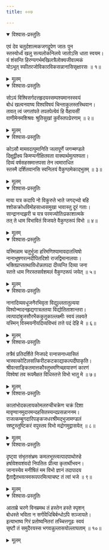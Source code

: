 ```yaml
---
title: ००७

---
```

<div class="audioEmbed"  caption="सीतालक्ष्मी-वाचनम्" src="https://archive.org/download/nArAyaNIyam-shlokawise-audio/007/007_01.mp3"></div>
<details open><summary>विश्वास-प्रस्तुतिः</summary>

एवं देव चतुर्दशात्मकजगद्रूपेण जातः पुन  
स्तस्योर्ध्वं खलु सत्यलोकनिलये जातोऽसि धाता स्वयम।  
यं शंसन्ति हिरण्यगर्भमखिलत्रैलोक्यजीवात्मकं  
योऽभूत् स्फीतरजोविकारविकसन्नानासिसृक्षारसः ॥ १॥
</details>
<details><summary>मूलम्</summary>

एवं देव चतुर्दशात्मकजगद्रूपेण जातः पुन  
स्तस्योर्ध्वं खलु सत्यलोकनिलये जातोऽसि धाता स्वयम।  
यं शंसन्ति हिरण्यगर्भमखिलत्रैलोक्यजीवात्मकं  
योऽभूत् स्फीतरजोविकारविकसन्नानासिसृक्षारसः ॥ १॥
</details>



<div class="audioEmbed"  caption="सीतालक्ष्मी-वाचनम्" src="https://archive.org/download/nArAyaNIyam-shlokawise-audio/007/007_02.mp3"></div>
<details open><summary>विश्वास-प्रस्तुतिः</summary>

सोऽयं विश्विसर्गदत्तहृदयस्सम्पश्यमानस्स्वयं  
बोधं खल्वनवाष्य विश्वविषयं चिन्ताकुलस्तस्थिवान।  
तावत् त्वं जगतांपते तपतपेत्येवं हि वैहायसीं  
वाणीमेनमशिश्रवः श्रुतिसुखां कुर्वंस्तपःप्रेरणाम् ॥ २॥
</details>
<details><summary>मूलम्</summary>

सोऽयं विश्विसर्गदत्तहृदयस्सम्पश्यमानस्स्वयं  
बोधं खल्वनवाष्य विश्वविषयं चिन्ताकुलस्तस्थिवान।  
तावत् त्वं जगतांपते तपतपेत्येवं हि वैहायसीं  
वाणीमेनमशिश्रवः श्रुतिसुखां कुर्वंस्तपःप्रेरणाम् ॥ २॥
</details>



<div class="audioEmbed"  caption="सीतालक्ष्मी-वाचनम्" src="https://archive.org/download/nArAyaNIyam-shlokawise-audio/007/007_03.mp3"></div>
<details open><summary>विश्वास-प्रस्तुतिः</summary>

कोऽसौ मामवदत्पुमानिति जलापूर्णे जगन्मण्डले  
दिक्षूद्वीक्ष्य किमप्यनीक्षितवता वाक्यार्थमुत्पश्यता।  
दिव्यं वर्षसहस्रमात्तपसा तेन त्वमाराधित  
स्तस्मै दर्शितवानसि स्वनिलयं वैकुण्ठमेकाद्भुतम् ॥ ३॥
</details>
<details><summary>मूलम्</summary>

कोऽसौ मामवदत्पुमानिति जलापूर्णे जगन्मण्डले  
दिक्षूद्वीक्ष्य किमप्यनीक्षितवता वाक्यार्थमुत्पश्यता।  
दिव्यं वर्षसहस्रमात्तपसा तेन त्वमाराधित  
स्तस्मै दर्शितवानसि स्वनिलयं वैकुण्ठमेकाद्भुतम् ॥ ३॥
</details>



<div class="audioEmbed"  caption="सीतालक्ष्मी-वाचनम्" src="https://archive.org/download/nArAyaNIyam-shlokawise-audio/007/007_04.mp3"></div>
<details open><summary>विश्वास-प्रस्तुतिः</summary>

माया यत्र कदापि नो विकुरुते भाते जगद्भ्यो बहि  
श्शोकक्रोधविमोहसाध्वसमुखा भावास्तु दूरं गताः।  
सान्द्रानन्दझरी च यत्र परमज्योतिःप्रकाशात्मके  
तत् ते धाम विभावितं विजयते वैकुण्ठरूपं विभो ॥ ४॥
</details>
<details><summary>मूलम्</summary>

माया यत्र कदापि नो विकुरुते भाते जगद्भ्यो बहि  
श्शोकक्रोधविमोहसाध्वसमुखा भावास्तु दूरं गताः।  
सान्द्रानन्दझरी च यत्र परमज्योतिःप्रकाशात्मके  
तत् ते धाम विभावितं विजयते वैकुण्ठरूपं विभो ॥ ४॥
</details>



<div class="audioEmbed"  caption="सीतालक्ष्मी-वाचनम्" src="https://archive.org/download/nArAyaNIyam-shlokawise-audio/007/007_05.mp3"></div>
<details open><summary>विश्वास-प्रस्तुतिः</summary>

यस्मिन्नाम चतुर्भुजा हरिमणिश्यामावदातत्विषो  
नानाभूषणरत्नदीपितदिशो राजद्विमानालयाः।  
भक्तिप्राप्ततथाविधोन्नतपदा दीव्यन्ति दिव्या जना  
स्तत्ते धाम निरस्तसर्वशमलं वैकुण्ठरूपं जयेत् ॥ ५॥
</details>
<details><summary>मूलम्</summary>

यस्मिन्नाम चतुर्भुजा हरिमणिश्यामावदातत्विषो  
नानाभूषणरत्नदीपितदिशो राजद्विमानालयाः।  
भक्तिप्राप्ततथाविधोन्नतपदा दीव्यन्ति दिव्या जना  
स्तत्ते धाम निरस्तसर्वशमलं वैकुण्ठरूपं जयेत् ॥ ५॥
</details>



<div class="audioEmbed"  caption="सीतालक्ष्मी-वाचनम्" src="https://archive.org/download/nArAyaNIyam-shlokawise-audio/007/007_06.mp3"></div>
<details open><summary>विश्वास-प्रस्तुतिः</summary>

नानादिव्यवधूजनैरभिवृता विद्युल्लतातुल्यया  
विश्वोन्मादनहृद्यगात्रलतया विद्योतिताशान्तरा।  
त्वत्पादांबुजसौरभैककुतुकाल्लक्ष्मीः स्वयं लक्ष्यते  
यस्मिन् विस्मयनीयदिव्यविभवं तत्ते पदं देहि मे ॥ ६॥
</details>
<details><summary>मूलम्</summary>

नानादिव्यवधूजनैरभिवृता विद्युल्लतातुल्यया  
विश्वोन्मादनहृद्यगात्रलतया विद्योतिताशान्तरा।  
त्वत्पादांबुजसौरभैककुतुकाल्लक्ष्मीः स्वयं लक्ष्यते  
यस्मिन् विस्मयनीयदिव्यविभवं तत्ते पदं देहि मे ॥ ६॥
</details>



<div class="audioEmbed"  caption="सीतालक्ष्मी-वाचनम्" src="https://archive.org/download/nArAyaNIyam-shlokawise-audio/007/007_07.mp3"></div>
<details open><summary>विश्वास-प्रस्तुतिः</summary>

तत्रैवं प्रतिदर्शिते निजपदे रत्नासनाध्यासितं  
भास्वत्कोटिलसत्किरीटकटकाद्याकल्पदीपाकृति।  
श्रीवत्साङ्कितमात्तकौस्तुभमणिच्छायारुणं कारणं  
विश्वेषां तव रूपमैक्षत विधिस्तत्ते विभो भातु मे ॥ ७॥
</details>
<details><summary>मूलम्</summary>

तत्रैवं प्रतिदर्शिते निजपदे रत्नासनाध्यासितं  
भास्वत्कोटिलसत्किरीटकटकाद्याकल्पदीपाकृति।  
श्रीवत्साङ्कितमात्तकौस्तुभमणिच्छायारुणं कारणं  
विश्वेषां तव रूपमैक्षत विधिस्तत्ते विभो भातु मे ॥ ७॥
</details>



<div class="audioEmbed"  caption="सीतालक्ष्मी-वाचनम्" src="https://archive.org/download/nArAyaNIyam-shlokawise-audio/007/007_08.mp3"></div>
<details open><summary>विश्वास-प्रस्तुतिः</summary>

कालांभोदकलायकोमलरुचीचक्रेण चक्रं दिशा  
मावृण्वानमुदारमन्दहसितस्यन्दप्रसन्नाननम।  
राजत्कम्बुगदारिपङ्कजधरश्रीमद्भुजामण्डलं  
स्रष्टुस्तुष्टिकरं वपुस्तव विभो मद्रोगमुद्वासयेत् ॥ ८॥
</details>
<details><summary>मूलम्</summary>

कालांभोदकलायकोमलरुचीचक्रेण चक्रं दिशा  
मावृण्वानमुदारमन्दहसितस्यन्दप्रसन्नाननम।  
राजत्कम्बुगदारिपङ्कजधरश्रीमद्भुजामण्डलं  
स्रष्टुस्तुष्टिकरं वपुस्तव विभो मद्रोगमुद्वासयेत् ॥ ८॥
</details>



<div class="audioEmbed"  caption="सीतालक्ष्मी-वाचनम्" src="https://archive.org/download/nArAyaNIyam-shlokawise-audio/007/007_09.mp3"></div>
<details open><summary>विश्वास-प्रस्तुतिः</summary>

दृष्ट्वा संभृतसंभ्रमः कमलभूस्त्वत्पादपाथोरुहे  
हर्षावेशवशंवदो निपतितः प्रीत्या कृतार्थीभवन।  
जानास्येव मनीषितं मम विभो ज्ञानं तदापादय  
द्वैताद्वैतभवत्स्वरूपपरमित्याचष्ट तं त्वां भजे ॥ ९॥
</details>
<details><summary>मूलम्</summary>

दृष्ट्वा संभृतसंभ्रमः कमलभूस्त्वत्पादपाथोरुहे  
हर्षावेशवशंवदो निपतितः प्रीत्या कृतार्थीभवन।  
जानास्येव मनीषितं मम विभो ज्ञानं तदापादय  
द्वैताद्वैतभवत्स्वरूपपरमित्याचष्ट तं त्वां भजे ॥ ९॥
</details>



<div class="audioEmbed"  caption="सीतालक्ष्मी-वाचनम्" src="https://archive.org/download/nArAyaNIyam-shlokawise-audio/007/007_10.mp3"></div>
<details open><summary>विश्वास-प्रस्तुतिः</summary>

आताम्रे चरणे विनम्रमथ तं हस्तेन हस्ते स्पृशन्  
बोधस्ते भविता न सर्गविधिबिर्बन्धोऽपि सञ्जायते।  
इत्याभाष्य गिरं प्रतोष्यनितरां तच्चित्तगूढः स्वयं  
सृष्टौ तं समुदैरयस्स भगवन्नुल्लासयोल्लाघताम् ॥ १०॥
</details>
<details><summary>मूलम्</summary>

आताम्रे चरणे विनम्रमथ तं हस्तेन हस्ते स्पृशन्  
बोधस्ते भविता न सर्गविधिबिर्बन्धोऽपि सञ्जायते।  
इत्याभाष्य गिरं प्रतोष्यनितरां तच्चित्तगूढः स्वयं  
सृष्टौ तं समुदैरयस्स भगवन्नुल्लासयोल्लाघताम् ॥ १०॥
</details>

